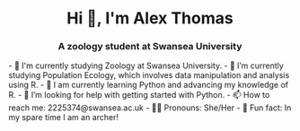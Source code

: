 <h1 align="center">Hi 👋, I'm Alex Thomas</h1>
<h3 align="center">A zoology student at Swansea University </h3>
- 🔭 I'm currently studying Zoology at Swansea University. 
- 🌱 I’m currently studying Population Ecology, which involves data manipulation and analysis using R.  
- 📖 I am currently learning Python and advancing my knowledge of R. 
- 🤔 I’m looking for help with getting started with Python. 
- 📫 How to reach me: 2225374@swansea.ac.uk
- 🦹‍♀️ Pronouns: She/Her 
- 🏹 Fun fact: In my spare time I am an archer!

